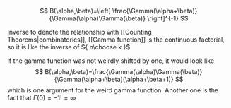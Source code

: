 
$$
B(\alpha,\beta)=\left[ \frac{\Gamma(\alpha+\beta)}{\Gamma(\alpha)\Gamma(\beta)} \right]^{-1}
$$

Inverse to denote the relationship with [[Counting Theorems|combinatorics]], [[Gamma function]] is the continuous factorial, so it is like the inverse of ${ n\choose k }$ 

If the gamma function was not weirdly shifted by one, it would look like
$$
B(\alpha,\beta)=\frac{\Gamma(\alpha)\Gamma(\beta)}{\Gamma(\alpha+\beta)(\alpha+\beta+1)}
$$
which is one argument for the weird gamma function. Another one is the fact that $\Gamma(0)=-1!=\infty$
